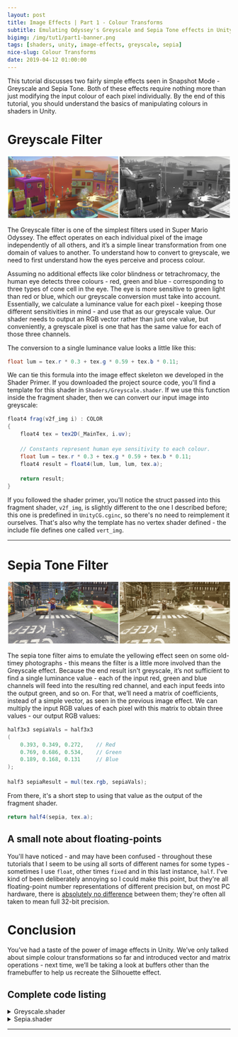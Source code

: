 ```yaml
---
layout: post
title: Image Effects | Part 1 - Colour Transforms
subtitle: Emulating Odyssey's Greyscale and Sepia Tone effects in Unity
bigimg: /img/tut1/part1-banner.png
tags: [shaders, unity, image-effects, greyscale, sepia]
nice-slug: Colour Transforms
date: 2019-04-12 01:00:00
---
```

This tutorial discusses two fairly simple effects seen in Snapshot Mode - Greyscale and Sepia Tone. Both of these effects require nothing more than just modifying the input colour of each pixel individually. By the end of this tutorial, you should understand the basics of manipulating colours in shaders in Unity.

# Greyscale Filter

![Greyscale Filter](/img/tut1/part1-greyscale.png)

The Greyscale filter is one of the simplest filters used in Super Mario Odyssey. The effect operates on each individual pixel of the image independently of all others, and it’s a simple linear transformation from one domain of values to another. To understand how to convert to greyscale, we need to first understand how the eyes perceive and process colour.

Assuming no additional effects like color blindness or tetrachromacy, the human eye detects three colours - red, green and blue - corresponding to three types of cone cell in the eye. The eye is more sensitive to green light than red or blue, which our greyscale conversion must take into account. Essentially, we calculate a luminance value for each pixel - keeping those different sensitivities in mind - and use that as our greyscale value. Our shader needs to output an RGB vector rather than just one value, but conveniently, a greyscale pixel is one that has the same value for each of those three channels.

The conversion to a single luminance value looks a little like this:

~~~glsl
float lum = tex.r * 0.3 + tex.g * 0.59 + tex.b * 0.11;
~~~

We can tie this formula into the image effect skeleton we developed in the Shader Primer. If you downloaded the project source code, you'll find a template for this shader in `Shaders/Greyscale.shader`. If we use this function inside the fragment shader, then we can convert our input image into greyscale:

~~~glsl
float4 frag(v2f_img i) : COLOR
{
    float4 tex = tex2D(_MainTex, i.uv);

    // Constants represent human eye sensitivity to each colour.
    float lum = tex.r * 0.3 + tex.g * 0.59 + tex.b * 0.11;
    float4 result = float4(lum, lum, lum, tex.a);

    return result;
}
~~~

If you followed the shader primer, you'll notice the struct passed into this fragment shader, `v2f_img`, is slightly different to the one I described before; this one is predefined in `UnityCG.cginc`, so there's no need to reimplement it ourselves. That's also why the template has no vertex shader defined - the include file defines one called `vert_img`.

<hr/>

# Sepia Tone Filter

![Sepia-tone Filter](/img/tut1/part1-sepia.png)

The sepia tone filter aims to emulate the yellowing effect seen on some old-timey photographs - this means the filter is a little more involved than the Greyscale effect. Because the end result isn't greyscale, it’s not sufficient to find a single luminance value - each of the input red, green and blue channels will feed into the resulting red channel, and each input feeds into the output green, and so on. For that, we’ll need a matrix of coefficients, instead of a simple vector, as seen in the previous image effect. We can multiply the input RGB values of each pixel with this matrix to obtain three values - our output RGB values:

~~~glsl
half3x3 sepiaVals = half3x3
(
    0.393, 0.349, 0.272,    // Red
    0.769, 0.686, 0.534,    // Green
    0.189, 0.168, 0.131     // Blue
);

half3 sepiaResult = mul(tex.rgb, sepiaVals);
~~~

From there, it's a short step to using that value as the output of the fragment shader.

~~~glsl
return half4(sepia, tex.a);
~~~

## A small note about floating-points

You'll have noticed - and may have been confused - throughout these tutorials that I seem to be using all sorts of different names for some types - sometimes I use `float`, other times `fixed` and in this last instance, `half`. I've kind of been deliberately annoying so I could make this point, but they're all floating-point number representations of different precision but, on most PC hardware, there is [absolutely no difference](https://docs.unity3d.com/Manual/SL-DataTypesAndPrecision.html) between them; they're often all taken to mean full 32-bit precision.

# Conclusion

You’ve had a taste of the power of image effects in Unity. We’ve only talked about simple colour transformations so far and introduced vector and matrix operations - next time, we’ll be taking a look at buffers other than the framebuffer to help us recreate the Silhouette effect.

## Complete code listing

<details><summary markdown="span">Greyscale.shader</summary>

~~~glsl
Shader "SMO/Complete/Greyscale"
{
    Properties
    {
        _MainTex ("Texture", 2D) = "white" {}
    }
    SubShader
    {
        Tags { "RenderType"="Opaque" }

        Pass
        {
            CGPROGRAM
            #pragma vertex vert_img
            #pragma fragment frag

            #include "UnityCG.cginc"

            sampler2D _MainTex;
            float4    _MainTex_ST;

            fixed4 frag (v2f_img i) : SV_Target
            {
                fixed4 tex = tex2D(_MainTex, i.uv);

                // Constants represent human eye sensitivity to each colour.
                float lum = tex.r * 0.3 + tex.g * 0.59 + tex.b * 0.11;
                float4 greyscale = float4(lum, lum, lum, tex.a);

                return greyscale;
            }
            ENDCG
        }
    }
}
~~~

</details>

<details><summary markdown="span">Sepia.shader</summary>

~~~glsl
Shader "SMO/Complete/Sepia"
{
    Properties
    {
        _MainTex ("Texture", 2D) = "white" {}
    }
    SubShader
    {
        Tags { "RenderType" = "Opaque" }

        Pass
        {
            CGPROGRAM
            #pragma vertex vert_img
            #pragma fragment frag

            #include "UnityCG.cginc"

            sampler2D _MainTex;
            float4    _MainTex_ST;

            fixed4 frag (v2f_img i) : SV_Target
            {
                fixed4 tex = tex2D(_MainTex, i.uv);

                // These coefficients represent the sepia-tone transform.
                half3x3 sepiaMatrix = half3x3
                (
                    0.393, 0.349, 0.272,	// Red.
                    0.769, 0.686, 0.534,	// Green.
                    0.189, 0.168, 0.131		// Blue.
                );

                half3 sepia = mul(tex.rgb, sepiaMatrix);

                return half4(sepia, tex.a);
            }
            ENDCG
        }
    }
}
~~~

</details>
<hr/>
